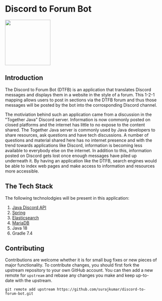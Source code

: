 # Discord to Forum Bot

<img src="https://i.imgur.com/utLkeXR.png" width="150" height="auto">

## Introduction
The Discord to Forum Bot (DTFB) is an application that translates Discord messages and displays them in a website in the style of a forum. This 1-2-1 mapping allows users to post in sections via the DTFB forum and thus those messages will be posted by the bot into the corrosponding Discord channel.

The motiviation behind such an application came from a discussion in the "Together Java" Discord server. Information is now commonly posted on closed platforms and the internet has little to no expose to the content shared. The Together Java server is commonly used by Java developers to share resources, ask questions and have tech discussions. A number of questions and material shared here has no internet presence and with the trend towards applications like Discord, information is becoming less available to everybody else on the internet. In addition to this, information posted on Discord gets lost once enough messages have piled up underneath it. By having an application like the DTFB, search engines would be able to index web pages and make access to information and resources more accessible. 

## The Tech Stack
The following technolodgies will be present in this application:

1. [Java Discord API](https://github.com/DV8FromTheWorld/JDA)
2. [Spring](https://spring.io/)
3. [Elasticsearch](https://www.elastic.co/)
4. [MariaDB](https://mariadb.org/)
5. Java 18
6. Gradle 7.4

## Contributing
Contributions are welcome whether it is for small bug fixes or new pieces of major functionality. To contribute changes, you should first fork the upstream repository to your own GitHub account. You can then add a new remote for `upstream` and rebase any changes you make and keep up-to-date with the upstream.

`git remote add upstream https://github.com/surajkumar/discord-to-forum-bot.git`
